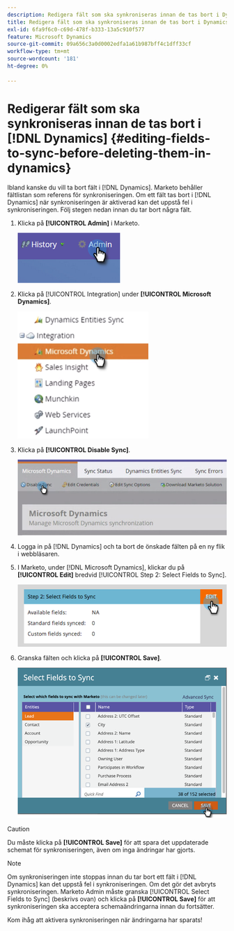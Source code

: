 ```yaml
---
description: Redigera fält som ska synkroniseras innan de tas bort i Dynamics - Marketo Docs - produktdokumentation
title: Redigera fält som ska synkroniseras innan de tas bort i Dynamics
exl-id: 6fa9f6c0-c69d-478f-b333-13a5c910f577
feature: Microsoft Dynamics
source-git-commit: 09a656c3a0d0002edfa1a61b987bff4c1dff33cf
workflow-type: tm+mt
source-wordcount: '181'
ht-degree: 0%

---
```


# Redigerar fält som ska synkroniseras innan de tas bort i [!DNL Dynamics] {#editing-fields-to-sync-before-deleting-them-in-dynamics}

Ibland kanske du vill ta bort fält i [!DNL Dynamics]. Marketo behåller fältlistan som referens för synkroniseringen. Om ett fält tas bort i [!DNL Dynamics] när synkroniseringen är aktiverad kan det uppstå fel i synkroniseringen. Följ stegen nedan innan du tar bort några fält.

1. Klicka på **[!UICONTROL Admin]** i Marketo.

   ![](assets/sync-before-deleting-them-in-dynamics-1.png)

1. Klicka på [!UICONTROL Integration] under **[!UICONTROL Microsoft Dynamics]**.

   ![](assets/sync-before-deleting-them-in-dynamics-2.png)

1. Klicka på **[!UICONTROL Disable Sync]**.

   ![](assets/sync-before-deleting-them-in-dynamics-3.png)

1. Logga in på [!DNL Dynamics] och ta bort de önskade fälten på en ny flik i webbläsaren.

1. I Marketo, under [!DNL Microsoft Dynamics], klickar du på **[!UICONTROL Edit]** bredvid [!UICONTROL Step 2: Select Fields to Sync].

   ![](assets/sync-before-deleting-them-in-dynamics-4.png)

1. Granska fälten och klicka på **[!UICONTROL Save]**.

   ![](assets/sync-before-deleting-them-in-dynamics-5.png)

>[!CAUTION]
>
>Du måste klicka på **[!UICONTROL Save]** för att spara det uppdaterade schemat för synkroniseringen, även om inga ändringar har gjorts.

>[!NOTE]
>
>Om synkroniseringen inte stoppas innan du tar bort ett fält i [!DNL Dynamics] kan det uppstå fel i synkroniseringen. Om det gör det avbryts synkroniseringen. Marketo Admin måste granska [!UICONTROL Select Fields to Sync] (beskrivs ovan) och klicka på **[!UICONTROL Save]** för att synkroniseringen ska acceptera schemaändringarna innan du fortsätter.

Kom ihåg att aktivera synkroniseringen när ändringarna har sparats!
